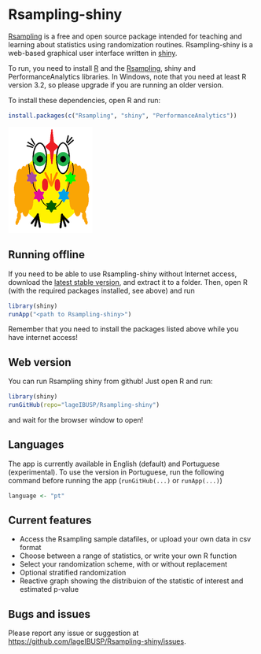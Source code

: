 # Rsampling-shiny

[Rsampling](https://github.com/lageIBUSP/Rsampling) is a free and open source package intended for 
teaching and learning about statistics using randomization routines. 
Rsampling-shiny is a web-based graphical user interface
written in [shiny](http://shiny.rstudio.com).

To run, you need to install [R](http://www.r-project.org/) and the [Rsampling](https://github.com/lageIBUSP/Rsampling),
shiny and PerformanceAnalytics libraries. In Windows, note that you need at least R version 3.2, so please upgrade
if you are running an older version.

To install these dependencies, open R and run:

```R
install.packages(c("Rsampling", "shiny", "PerformanceAnalytics"))
```

![ ](www/chicken.png?raw=true)

## Running offline

If you need to be able to use Rsampling-shiny without Internet access, download the [latest stable version](https://github.com/lageIBUSP/Rsampling-shiny/releases), 
and extract it to a folder. Then, open R (with the required packages installed, see above) and run

```R
library(shiny)
runApp("<path to Rsampling-shiny>")
```
Remember that you need to install the packages listed above while you have internet access!

## Web version
You can run Rsampling shiny from github! Just open R and run:

```R
library(shiny)
runGitHub(repo="lageIBUSP/Rsampling-shiny")
``` 
and wait for the browser window to open!

## Languages
The app is currently available in English (default) and Portuguese (experimental).
To use the version in Portuguese, run the following command 
before running the app (`runGitHub(...)` or `runApp(...)`)
```R
language <- "pt"
```

## Current features
* Access the Rsampling sample datafiles, or upload your own data in csv format
* Choose between a range of statistics, or write your own R function
* Select your randomization scheme, with or without replacement
* Optional stratified randomization
* Reactive graph showing the distribuion of the statistic of interest and estimated p-value

## Bugs and issues

Please report any issue or suggestion at https://github.com/lageIBUSP/Rsampling-shiny/issues.
